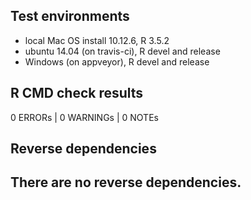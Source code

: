 ## Test environments
* local Mac OS install 10.12.6, R 3.5.2
* ubuntu 14.04 (on travis-ci), R devel and release
* Windows (on appveyor), R devel and release

## R CMD check results
0 ERRORs | 0 WARNINGs | 0 NOTEs

## Reverse dependencies
There are no reverse dependencies.
---

